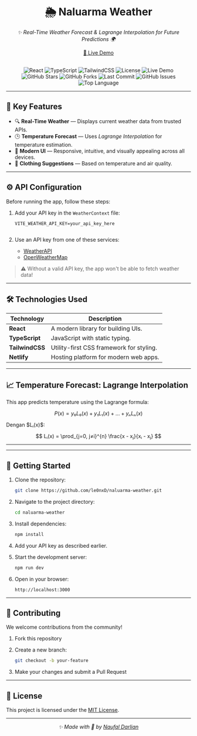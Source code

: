 <div align="center">

# 🌦️ **Naluarma Weather**

<em>✨ Real-Time Weather Forecast & Lagrange Interpolation for Future Predictions 🌍</em>

[🔗 Live Demo](https://naluarma-weather.netlify.app/)

<br/>

<!-- Tech Stack Badges -->
<img src="https://img.shields.io/badge/React-%5E18.2.0-61DAFB?style=for-the-badge&logo=react" alt="React" />
<img src="https://img.shields.io/badge/TypeScript-%5E4.9.5-007ACC?style=for-the-badge&logo=typescript" alt="TypeScript" />
<img src="https://img.shields.io/badge/TailwindCSS-%5E3.3.2-38BDF8?style=for-the-badge&logo=tailwindcss" alt="TailwindCSS" />
<img src="https://img.shields.io/badge/License-MIT-green?style=for-the-badge" alt="License" />
<img src="https://img.shields.io/badge/Live-Demo-important?style=for-the-badge&logo=netlify" alt="Live Demo" />

<br/>

<!-- GitHub Repo Badges -->
<img src="https://img.shields.io/github/stars/le0nxD/naluarma-weather?style=for-the-badge&logo=github" alt="GitHub Stars" />
<img src="https://img.shields.io/github/forks/le0nxD/naluarma-weather?style=for-the-badge&logo=github" alt="GitHub Forks" />
<img src="https://img.shields.io/github/last-commit/le0nxD/naluarma-weather?style=for-the-badge" alt="Last Commit" />
<img src="https://img.shields.io/github/issues/le0nxD/naluarma-weather?style=for-the-badge" alt="GitHub Issues" />
<img src="https://img.shields.io/github/languages/top/le0nxD/naluarma-weather?style=for-the-badge" alt="Top Language" />

</div>

---

## 🌟 Key Features

* 🔍 **Real-Time Weather** — Displays current weather data from trusted APIs.
* 🕒 **Temperature Forecast** — Uses *Lagrange Interpolation* for temperature estimation.
* 🎨 **Modern UI** — Responsive, intuitive, and visually appealing across all devices.
* 👗 **Clothing Suggestions** — Based on temperature and air quality.

---

## ⚙️ API Configuration

Before running the app, follow these steps:

1. Add your API key in the `WeatherContext` file:

   ```env
   VITE_WEATHER_API_KEY=your_api_key_here


2. Use an API key from one of these services:

   * [WeatherAPI](https://www.weatherapi.com/)
   * [OpenWeatherMap](https://openweathermap.org/)

> ⚠️ Without a valid API key, the app won't be able to fetch weather data!

---

## 🛠️ Technologies Used

| Technology      | Description                              |
| --------------- | ---------------------------------------- |
| **React**       | A modern library for building UIs.       |
| **TypeScript**  | JavaScript with static typing.           |
| **TailwindCSS** | Utility-first CSS framework for styling. |
| **Netlify**     | Hosting platform for modern web apps.    |

---

## 📈 Temperature Forecast: Lagrange Interpolation

This app predicts temperature using the Lagrange formula:

$$
P(x) = y₀L₀(x) + y₁L₁(x) + \ldots + yₙLₙ(x)
$$

Dengan \$Lᵢ(x)\$:

$$
Lᵢ(x) = \prod_{j=0, j≠i}^{n} \frac{x - xⱼ}{xᵢ - xⱼ}
$$

<hr class="my-8 border-t-2 border-gray-300" />


---

## 🚀 Getting Started

1. Clone the repository:

   ```bash
   git clone https://github.com/le0nxD/naluarma-weather.git
   ```

2. Navigate to the project directory:

   ```bash
   cd naluarma-weather
   ```

3. Install dependencies:

   ```bash
   npm install
   ```

4. Add your API key as described earlier.

5. Start the development server:

   ```bash
   npm run dev
   ```

6. Open in your browser:

   ```
   http://localhost:3000
   ```

---

## 🤝 Contributing

We welcome contributions from the community!

1. Fork this repository

2. Create a new branch:

   ```bash
   git checkout -b your-feature
   ```

3. Make your changes and submit a Pull Request

---

## 📜 License

This project is licensed under the [MIT License](LICENSE).

---

<div align="center">
  <em>✨ Made with 💖 by <a href="https://github.com/le0nxD">Naufal Darlian</a></em>
</div>

